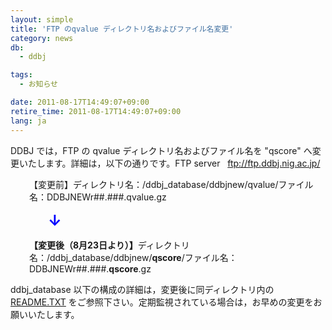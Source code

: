 ```yaml
---
layout: simple
title: 'FTP のqvalue ディレクトリ名およびファイル名変更'
category: news
db:
  - ddbj

tags:
  - お知らせ

date: 2011-08-17T14:49:07+09:00
retire_time: 2011-08-17T14:49:07+09:00
lang: ja
---
```


DDBJ では，FTP の qvalue ディレクトリ名およびファイル名を "qscore" へ変更いたします。詳細は，以下の通りです。FTP server   <a href="https://ddbj.nig.ac.jp/public/">ftp://ftp.ddbj.nig.ac.jp/</a>

<p style="padding-left: 30px;">【変更前】ディレクトリ名：/ddbj_database/ddbjnew/qvalue/ファイル名：DDBJNEWr##.###.qvalue.gz</p>

<p style="padding-left: 60px;"><span style="color: #0000ff; font-size: x-large;"><strong> ↓</strong></span></p>

<p style="padding-left: 30px;"><strong>【変更後（8月23日より）】</strong>ディレクトリ名：/ddbj_database/ddbjnew/<strong>qscore</strong>/ファイル名：DDBJNEWr##.###.<strong>qscore</strong>.gz</p>ddbj_database 以下の構成の詳細は，変更後に同ディレクトリ内の <a href="https://ddbj.nig.ac.jp/public/ddbj_database/README.TXT">README.TXT</a> をご参照下さい。定期監視されている場合は，お早めの変更をお願いいたします。
